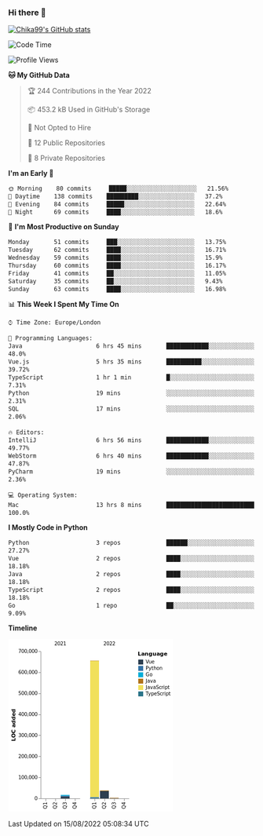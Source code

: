 ### Hi there 👋
[![Chika99's GitHub stats](https://github-readme-stats.vercel.app/api?username=Chika99&count_private=true&show_icons=true)](https://github.com/anuraghazra/github-readme-stats)

<!--START_SECTION:waka-->
![Code Time](http://img.shields.io/badge/Code%20Time-484%20hrs%2043%20mins-blue)

![Profile Views](http://img.shields.io/badge/Profile%20Views-0-blue)

**🐱 My GitHub Data** 

> 🏆 244 Contributions in the Year 2022
 > 
> 📦 453.2 kB Used in GitHub's Storage 
 > 
> 🚫 Not Opted to Hire
 > 
> 📜 12 Public Repositories 
 > 
> 🔑 8 Private Repositories  
 > 
**I'm an Early 🐤** 

```text
🌞 Morning    80 commits     █████░░░░░░░░░░░░░░░░░░░░   21.56% 
🌆 Daytime    138 commits    █████████░░░░░░░░░░░░░░░░   37.2% 
🌃 Evening    84 commits     █████░░░░░░░░░░░░░░░░░░░░   22.64% 
🌙 Night      69 commits     ████░░░░░░░░░░░░░░░░░░░░░   18.6%

```
📅 **I'm Most Productive on Sunday** 

```text
Monday       51 commits     ███░░░░░░░░░░░░░░░░░░░░░░   13.75% 
Tuesday      62 commits     ████░░░░░░░░░░░░░░░░░░░░░   16.71% 
Wednesday    59 commits     ████░░░░░░░░░░░░░░░░░░░░░   15.9% 
Thursday     60 commits     ████░░░░░░░░░░░░░░░░░░░░░   16.17% 
Friday       41 commits     ██░░░░░░░░░░░░░░░░░░░░░░░   11.05% 
Saturday     35 commits     ██░░░░░░░░░░░░░░░░░░░░░░░   9.43% 
Sunday       63 commits     ████░░░░░░░░░░░░░░░░░░░░░   16.98%

```


📊 **This Week I Spent My Time On** 

```text
⌚︎ Time Zone: Europe/London

💬 Programming Languages: 
Java                     6 hrs 45 mins       ████████████░░░░░░░░░░░░░   48.0% 
Vue.js                   5 hrs 35 mins       ██████████░░░░░░░░░░░░░░░   39.72% 
TypeScript               1 hr 1 min          █░░░░░░░░░░░░░░░░░░░░░░░░   7.31% 
Python                   19 mins             ░░░░░░░░░░░░░░░░░░░░░░░░░   2.31% 
SQL                      17 mins             ░░░░░░░░░░░░░░░░░░░░░░░░░   2.06%

🔥 Editors: 
IntelliJ                 6 hrs 56 mins       ████████████░░░░░░░░░░░░░   49.77% 
WebStorm                 6 hrs 40 mins       ████████████░░░░░░░░░░░░░   47.87% 
PyCharm                  19 mins             ░░░░░░░░░░░░░░░░░░░░░░░░░   2.36%

💻 Operating System: 
Mac                      13 hrs 8 mins       █████████████████████████   100.0%

```

**I Mostly Code in Python** 

```text
Python                   3 repos             ██████░░░░░░░░░░░░░░░░░░░   27.27% 
Vue                      2 repos             ████░░░░░░░░░░░░░░░░░░░░░   18.18% 
Java                     2 repos             ████░░░░░░░░░░░░░░░░░░░░░   18.18% 
TypeScript               2 repos             ████░░░░░░░░░░░░░░░░░░░░░   18.18% 
Go                       1 repo              ██░░░░░░░░░░░░░░░░░░░░░░░   9.09%

```


**Timeline**

![Chart not found](https://raw.githubusercontent.com/Chika99/Chika99/main/charts/bar_graph.png) 


 Last Updated on 15/08/2022 05:08:34 UTC
<!--END_SECTION:waka-->

<!--
**Chika99/Chika99** is a ✨ _special_ ✨ repository because its `README.md` (this file) appears on your GitHub profile.

Here are some ideas to get you started:

- 🔭 I’m currently working on ...
- 🌱 I’m currently learning ...
- 👯 I’m looking to collaborate on ...
- 🤔 I’m looking for help with ...
- 💬 Ask me about ...
- 📫 How to reach me: ...
- 😄 Pronouns: ...
- ⚡ Fun fact: ...
-->
